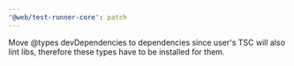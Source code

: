 ```yaml
---
'@web/test-runner-core': patch
---
```


Move @types devDependencies to dependencies since user's TSC will also lint libs, therefore these types have to be installed for them.
